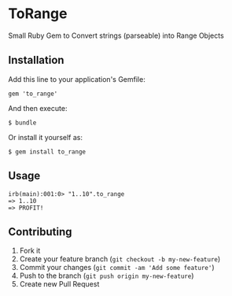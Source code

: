 # ToRange

Small Ruby Gem to Convert strings (parseable) into Range Objects

## Installation

Add this line to your application's Gemfile:

    gem 'to_range'

And then execute:

    $ bundle

Or install it yourself as:

    $ gem install to_range

## Usage

    irb(main):001:0> "1..10".to_range
    => 1..10
    => PROFIT!

## Contributing

1. Fork it
2. Create your feature branch (`git checkout -b my-new-feature`)
3. Commit your changes (`git commit -am 'Add some feature'`)
4. Push to the branch (`git push origin my-new-feature`)
5. Create new Pull Request
